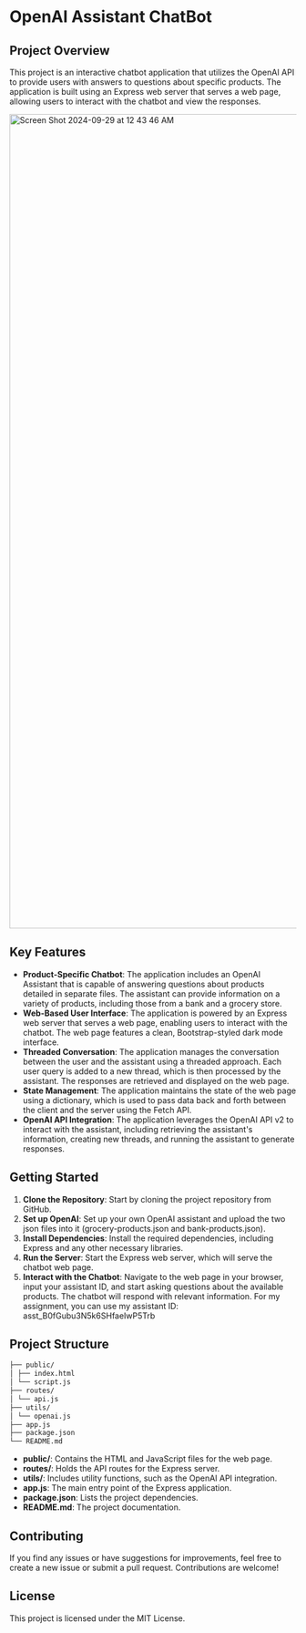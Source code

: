 # OpenAI Assistant ChatBot

## Project Overview
This project is an interactive chatbot application that utilizes the OpenAI API to provide users with answers to questions about specific products. The application is built using an Express web server that serves a web page, allowing users to interact with the chatbot and view the responses.

<img width="1429" alt="Screen Shot 2024-09-29 at 12 43 46 AM" src="https://github.com/user-attachments/assets/d4307f98-8ab2-4981-9ace-bd38249e24e6">

## Key Features
- **Product-Specific Chatbot**: The application includes an OpenAI Assistant that is capable of answering questions about products detailed in separate files. The assistant can provide information on a variety of products, including those from a bank and a grocery store.
- **Web-Based User Interface**: The application is powered by an Express web server that serves a web page, enabling users to interact with the chatbot. The web page features a clean, Bootstrap-styled dark mode interface.
- **Threaded Conversation**: The application manages the conversation between the user and the assistant using a threaded approach. Each user query is added to a new thread, which is then processed by the assistant. The responses are retrieved and displayed on the web page.
- **State Management**: The application maintains the state of the web page using a dictionary, which is used to pass data back and forth between the client and the server using the Fetch API.
- **OpenAI API Integration**: The application leverages the OpenAI API v2 to interact with the assistant, including retrieving the assistant's information, creating new threads, and running the assistant to generate responses.

## Getting Started

1. **Clone the Repository**: Start by cloning the project repository from GitHub.
2. **Set up OpenAI**: Set up your own OpenAI assistant and upload the two json files into it (grocery-products.json and bank-products.json). 
3. **Install Dependencies**: Install the required dependencies, including Express and any other necessary libraries.
4. **Run the Server**: Start the Express web server, which will serve the chatbot web page.
5. **Interact with the Chatbot**: Navigate to the web page in your browser, input your assistant ID, and start asking questions about the available products. The chatbot will respond with relevant information. For my assignment, you can use my assistant ID: asst_B0fGubu3N5k6SHfaeIwP5Trb

## Project Structure
```bash
├── public/
│ ├── index.html
│ └── script.js
├── routes/
│ └── api.js
├── utils/
│ └── openai.js
├── app.js
├── package.json
└── README.md
```

- **public/**: Contains the HTML and JavaScript files for the web page.  
- **routes/**: Holds the API routes for the Express server.  
- **utils/**: Includes utility functions, such as the OpenAI API integration.  
- **app.js**: The main entry point of the Express application.  
- **package.json**: Lists the project dependencies.  
- **README.md**: The project documentation.  

## Contributing
If you find any issues or have suggestions for improvements, feel free to create a new issue or submit a pull request. Contributions are welcome!

## License
This project is licensed under the MIT License.
